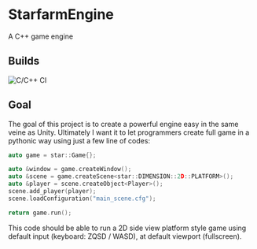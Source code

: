 # StarfarmEngine

A C++ game engine

## Builds

![C/C++ CI](https://github.com/TiphaineLAURENT/StarfarmEngine/workflows/C/C++%20CI/badge.svg?branch=chipmunk)

## Goal

The goal of this project is to create a powerful engine easy in the same veine as Unity.
Ultimately I want it to let programmers create full game in a pythonic way using just a few line of codes:

```cpp
auto game = star::Game{};

auto &window = game.createWindow();
auto &scene = game.createScene<star::DIMENSION::2D::PLATFORM>();
auto &player = scene.createObject<Player>();
scene.add_player(player);
scene.loadConfiguration("main_scene.cfg");

return game.run();
```

This code should be able to run a 2D side view platform style game using default input (keyboard: ZQSD / WASD), at default viewport (fullscreen).